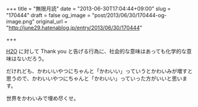 +++
title = "無限月読"
date = "2013-06-30T17:04:44+09:00"
slug = "170444"
draft = false
og_image = "post/2013/06/30/170444-og-image.png"
original_url = "http://june29.hatenablog.jp/entry/2013/06/30/170444"

+++

<p><a class="keyword" href="http://d.hatena.ne.jp/keyword/H2O">H2O</a> に対して Thank you と告げる行為に、社会的な意味はあっても化学的な意味はないだろう。</p>
<p>だけれども、かわいいやつにちゃんと「かわいい」っていうとかわいみが増すと思うので、かわいいやつにちゃんと「かわいい」っていった方がいいと思います。</p>
<p>世界をかわいみで埋め尽くせ。</p>